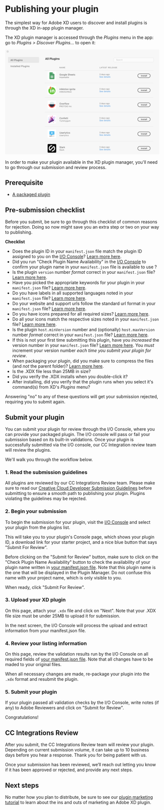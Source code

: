 # Publishing your plugin

The simplest way for Adobe XD users to discover and install plugins is through the XD in-app plugin manager.

The XD plugin manager is accessed through the _Plugins_ menu in the app: go to _Plugins > Discover Plugins..._ to open it:

![XD Plugin Manager](/images/plugin-manager.png)

In order to make your plugin available in the XD plugin manager, you'll need to go through our submission and review process.


## Prerequisite

- [A packaged plugin](/distribution/packaging.md)


## Pre-submission checklist

Before you submit, be sure to go through this checklist of common reasons for rejection. Doing so now might save you an extra step or two on your way to publishing.

**Checklist**

- Does the plugin ID in your `manifest.json` file match the plugin ID assigned to you on the [I/O Console](https://console.adobe.io/plugins)? [Learn more here](/reference/structure/manifest.md#top-level-metadata).
- Did you run "Check Plugin Name Availability" in the [I/O Console](https://console.adobe.io/plugins) to confirm your plugin name in your `manifest.json` file is available to use ? 
- Is the plugin `version` number _format_ correct in your `manifest.json` file? [Learn more here](/reference/structure/manifest.md#top-level-metadata).
- Have you picked the appropriate keywords for your plugin in your `manifest.json` file? [Learn more here](/reference/structure/manifest.md#top-level-metadata). 
- Do you have labels in all supported languages noted in your `manifest.json` file? [Learn more here](/reference/structure/manifest.md#top-level-metadata). 
- Do your website and support urls follow the standard url format in your `manifest.json` file? [Learn more here](/reference/structure/manifest.md#top-level-metadata). 
- Do you have icons prepared for all required sizes? [Learn more here](/reference/structure/manifest.md#top-level-metadata). 
- Do all your icons match the respective sizes noted in your `manifest.json` file? [Learn more here](/reference/structure/manifest.md#top-level-metadata).  
- Is the plugin `host.minVersion` number and (optionally) `host.maxVersion` number _format_ correct in your `manifest.json` file? [Learn more here](/reference/structure/manifest.md#top-level-metadata).
- If this is not your first time submitting this plugin, have you _increased_ the version number in your `manifest.json` file? [Learn more here](/reference/structure/manifest.md#top-level-metadata). You _must_ increment your version number _each time you submit your plugin for review_.
- When packaging your plugin, did you make sure to compress the files (and _not_ the parent folder)? [Learn more here](/distribution/packaging.md#1-compress-your-files-as-a-zip-file).
- Is the .XDX file less than 25MB in size?
- Did you verify the .XDX installs when you double-click it?
- After installing, did you verify that the plugin runs when you select it's command(s) from XD's _Plugins_ menu?

Answering "no" to any of these questions will get your submission rejected, requiring you to submit again.


## Submit your plugin

You can submit your plugin for review through the I/O Console, where you can provide your packaged plugin. The I/O console will pass or fail your submission based on its built-in validations. Once your plugin is successfully submitted via the I/O console, our CC Integration review team will review the plugins.

We'll walk you through the workflow below.

### 1. Read the submission guidelines

All plugins are reviewed by our CC Integrations Review team. Please make sure to read our [Creative Cloud Developer Submission Guidelines](https://partners.adobe.com/exchangeprogram/creativecloud/build/dev-submission-guidelines.html) before submitting to ensure a smooth path to publishing your plugin. Plugins violating the guidelines may be rejected.


### 2. Begin your submission

To begin the submission for your plugin, visit the [I/O Console](https://console.adobe.io/plugins) and select your plugin from the plugins list.

This will take you to your plugin's Console page, which shows your plugin ID, a download link for your starter project, and a nice blue button that says "Submit For Review".

Before clicking on the "Submit for Review" button, make sure to click on the "Check Plugin Name Availability" button to check the availability of your plugin name written in [your manifest.json file](/reference/structure/manifest.md#top-level-metadata). Note that this plugin name is the one that will be displayed in the Plugin Manager. Do not confuse this name with your project name, which is only visible to you.

When ready, click "Submit For Review".

### 3. Upload your XD plugin

On this page, attach your `.xdx` file and click on "Next". Note that your .XDX file size must be under 25MB to upload it for submission.

In the next screen, the I/O Console will process the upload and extract information from your manifest.json file. 

### 4. Review your listing information

On this page, review the validation results run by the I/O Console on all required fields of [your manifest.json file](/reference/structure/manifest.md#top-level-metadata). Note that all changes have to be maded to your original files. 

When all necessary changes are made, re-package your plugin into the `.xdx` format and resubmit the plugin.

### 5. Submit your plugin

If your plugin passed all validation checks by the I/O Console, write notes (if any) to Adobe Reviewers and click on "Submit for Review".

Congratulations!

## CC Integrations Review

After you submit, the CC Integrations Review team will review your plugin. Depending on current submission volume, it can take up to 10 business days before you hear a response. Thank you for being patient with us.

Once your submission has been reviewed, we’ll reach out letting you know if it has been approved or rejected, and provide any next steps.


## Next steps

No matter how you plan to distribute, be sure to see our [plugin marketing tutorial](./marketing) to learn about the ins and outs of marketing an Adobe XD plugin.
